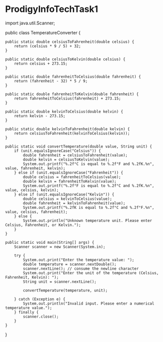 # ProdigyInfoTechTask1
import java.util.Scanner;

public class TemperatureConverter {

    public static double celsiusToFahrenheit(double celsius) {
        return (celsius * 9 / 5) + 32;
    }

    public static double celsiusToKelvin(double celsius) {
        return celsius + 273.15;
    }

    public static double fahrenheitToCelsius(double fahrenheit) {
        return (fahrenheit - 32) * 5 / 9;
    }

    public static double fahrenheitToKelvin(double fahrenheit) {
        return fahrenheitToCelsius(fahrenheit) + 273.15;
    }

    public static double kelvinToCelsius(double kelvin) {
        return kelvin - 273.15;
    }

    public static double kelvinToFahrenheit(double kelvin) {
        return celsiusToFahrenheit(kelvinToCelsius(kelvin));
    }

    public static void convertTemperature(double value, String unit) {
        if (unit.equalsIgnoreCase("Celsius")) {
            double fahrenheit = celsiusToFahrenheit(value);
            double kelvin = celsiusToKelvin(value);
            System.out.printf("%.2f°C is equal to %.2f°F and %.2fK.%n", value, fahrenheit, kelvin);
        } else if (unit.equalsIgnoreCase("Fahrenheit")) {
            double celsius = fahrenheitToCelsius(value);
            double kelvin = fahrenheitToKelvin(value);
            System.out.printf("%.2f°F is equal to %.2f°C and %.2fK.%n", value, celsius, kelvin);
        } else if (unit.equalsIgnoreCase("Kelvin")) {
            double celsius = kelvinToCelsius(value);
            double fahrenheit = kelvinToFahrenheit(value);
            System.out.printf("%.2fK is equal to %.2f°C and %.2f°F.%n", value, celsius, fahrenheit);
        } else {
            System.out.println("Unknown temperature unit. Please enter Celsius, Fahrenheit, or Kelvin.");
        }
    }

    public static void main(String[] args) {
        Scanner scanner = new Scanner(System.in);

        try {
            System.out.print("Enter the temperature value: ");
            double temperature = scanner.nextDouble();
            scanner.nextLine(); // consume the newline character
            System.out.print("Enter the unit of the temperature (Celsius, Fahrenheit, Kelvin): ");
            String unit = scanner.nextLine();

            convertTemperature(temperature, unit);

        } catch (Exception e) {
            System.out.println("Invalid input. Please enter a numerical temperature value.");
        } finally {
            scanner.close();
        }
    }
}
